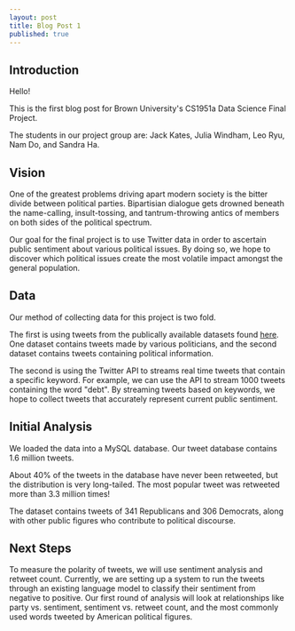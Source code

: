 ```yaml
---
layout: post
title: Blog Post 1
published: true
---
```

## Introduction ##


Hello! 

This is the first blog post for Brown University's CS1951a Data Science Final Project.

The students in our project group are:
Jack Kates, Julia Windham, Leo Ryu, Nam Do, and Sandra Ha. 

## Vision ##

One of the greatest problems driving apart modern society is the bitter divide between political parties. Bipartisian dialogue gets drowned beneath the name-calling, insult-tossing, and tantrum-throwing antics of members on both sides of the political spectrum. 

Our goal for the final project is to use Twitter data in order to ascertain public sentiment about various political issues. By doing so, we hope to discover which political issues create the most volatile impact amongst the general population.

## Data ##
Our method of collecting data for this project is two fold. 

The first is using tweets from the publically available datasets found [here](https://data.world/bkey/politician-tweets). One dataset contains tweets made by various politicians, and the second dataset contains tweets containing political information.

The second is using the Twitter API to streams real time tweets that contain a specific keyword. For example, we can use the API to stream 1000 tweets containing the word "debt". By streaming tweets based on keywords, we hope to collect tweets that accurately represent current public sentiment. 

## Initial Analysis ##

We loaded the data into a MySQL database. Our tweet database contains 1.6 million tweets. 

About 40% of the tweets in the database have never been retweeted, but the distribution is very long-tailed. The most popular tweet was retweeted more than 3.3 million times!

The dataset contains tweets of 341 Republicans and 306 Democrats, along with other public figures who contribute to political discourse.

## Next Steps ##

To measure the polarity of tweets, we will use sentiment analysis and retweet count. Currently, we are setting up a system to run the tweets through an existing language model to classify their sentiment from negative to positive. Our first round of analysis will look at relationships like party vs. sentiment, sentiment vs. retweet count, and the most commonly used words tweeted by American political figures.
